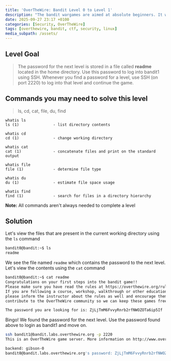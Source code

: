 ```yaml
---
title: 'OverTheWire: Bandit Level 0 to Level 1'
description: "The bandit wargames are aimed at absolute beginners. It will teach the basics needed to be able to play other wargames."
date: 2025-09-27 23:17 +0100
categories: [Security, OverTheWire]
tags: [overthewire, bandit, ctf, security, linux]
media_subpath: /assets/
---
```


## Level Goal

> The password for the next level is stored in a file called **readme** located in the home directory. Use this password to log into bandit1 using SSH. Whenever you find a password for a level, use SSH (on port 2220) to log into that level and continue the game.

## Commands you may need to solve this level

> ls, cd, cat, file, du, find

```
whatis ls
ls (1)               - list directory contents

whatis cd
cd (1)               - change working directory

whatis cat
cat (1)              - concatenate files and print on the standard output

whatis file
file (1)             - determine file type

whatis du
du (1)               - estimate file space usage

whatis find
find (1)             - search for files in a directory hierarchy
```

**Note:** All commands aren't always needed to complete a level

## Solution

Let's view the files that are present in the current working directory using the `ls` command

```bash
bandit0@bandit:~$ ls
readme
```

We see the file named `readme` which contains the password to the next level. Let's view the contents using the `cat` command

```bash
bandit0@bandit:~$ cat readme
Congratulations on your first steps into the bandit game!!
Please make sure you have read the rules at https://overthewire.org/rules/
If you are following a course, workshop, walkthrough or other educational activity,
please inform the instructor about the rules as well and encourage them to
contribute to the OverTheWire community so we can keep these games free!

The password you are looking for is: ZjLjTmM6FvvyRnrb2rfNWOZOTa6ip5If
```

Bingo! We found the password for the next level. Use the password found above to login as bandit1 and move on.

```bash
ssh bandit1@bandit.labs.overthewire.org -p 2220
This is an OverTheWire game server. More information on http://www.overthewire.org/wargames

backend: gibson-0
bandit0@bandit.labs.overthewire.org's password: ZjLjTmM6FvvyRnrb2rfNWOZOTa6ip5If
```
